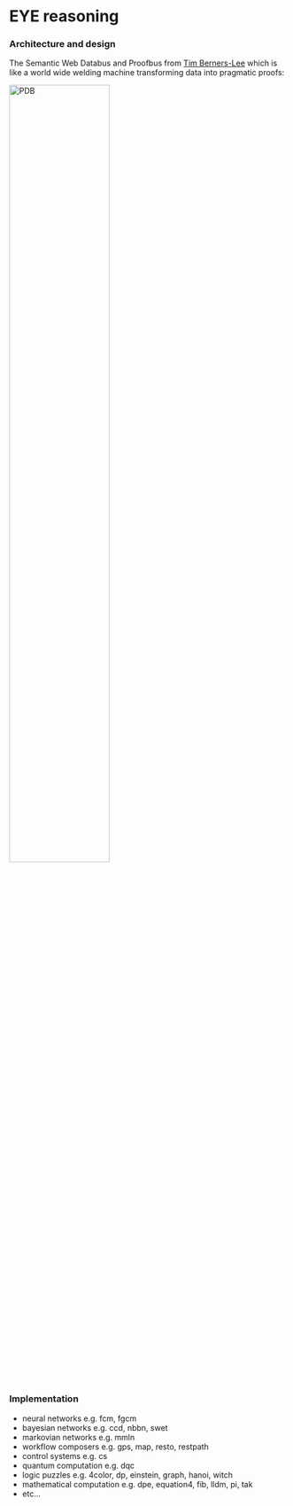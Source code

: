 # EYE reasoning

### Architecture and design

The Semantic Web Databus and Proofbus from [Tim Berners-Lee](http://www.w3.org/People/Berners-Lee/) which is  
like a world wide welding machine transforming data into pragmatic proofs:  
  
<img src="https://www.w3.org/DesignIssues/diagrams/sweb-bus.png" width="60%" height="60%" alt="PDB"/>  

### Implementation
 
* neural networks e.g. fcm, fgcm
* bayesian networks e.g. ccd, nbbn, swet
* markovian networks e.g. mmln
* workflow composers e.g. gps, map, resto, restpath
* control systems e.g. cs
* quantum computation e.g. dqc
* logic puzzles e.g. 4color, dp, einstein, graph, hanoi, witch
* mathematical computation e.g. dpe, equation4, fib, lldm, pi, tak
* etc...
